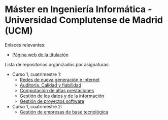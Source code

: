 # Máster en Ingeniería Informática - Universidad Complutense de Madrid (UCM)

Enlaces relevantes:

- [Página web de la titulación](https://informatica.ucm.es/master-en-ingenieria-informatica)

Lista de repositorios organizados por asignaturas:

- Curso 1, cuatrimestre 1:
  - [Redes de nueva generación e internet](https://github.com/MarioInf-Master-CompuerScience-UCM/Redes-De-Nueva-Generacion)
  - [Auditoría, Calidad y fiabilidad](https://github.com/MarioInf-Master-CompuerScience-UCM/Auditoria_Calidad_Fiabilidad)
  - [Computación de altas prestaciones](https://github.com/MarioInf-Master-CompuerScience-UCM/ComputacionAltasPrestaciones)
  - [Gestión de los datos y de la información](https://github.com/MarioInf-Master-CompuerScience-UCM/Gestion_datosInformacion)
  - [Gestión de proyectos software](https://github.com/MarioInf-Master-CompuerScience-UCM/Gestion_proyectosSoftware)
- Curso 1, cuatrimestre 2:
  - [Gestión de empresas de base tecnológica](https://github.com/MarioInf-Master-CompuerScience-UCM/Gestion_empresasTecnologicas)